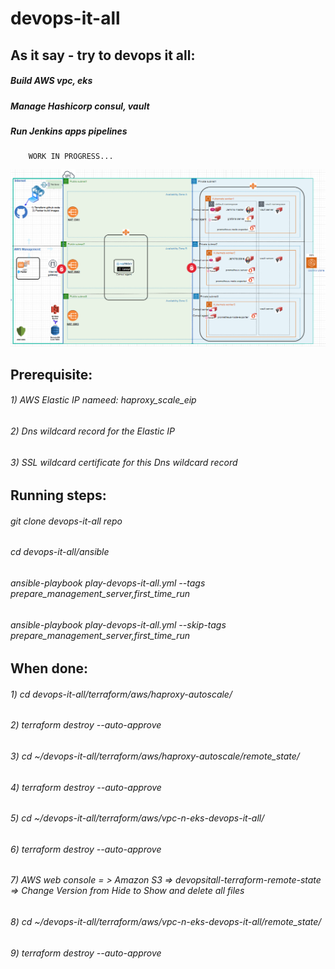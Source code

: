 # devops-it-all
   
   ## As it say - try to devops it all:
   ##### Build AWS vpc, eks
   ##### Manage Hashicorp consul, vault 
   ##### Run Jenkins apps pipelines
        WORK IN PROGRESS...
   <img src="images/env-status.png" width="1200" >
   
   ## Prerequisite:
   ###### 1) AWS Elastic IP nameed: haproxy_scale_eip
   ###### 2) Dns wildcard record for the Elastic IP
   ###### 3) SSL wildcard certificate for this Dns wildcard record

   ## Running steps:
   ###### git clone devops-it-all repo
   ###### cd devops-it-all/ansible
   ###### ansible-playbook play-devops-it-all.yml --tags prepare_management_server,first_time_run 
   ###### ansible-playbook play-devops-it-all.yml --skip-tags prepare_management_server,first_time_run

   ## When done:
   ###### 1) cd devops-it-all/terraform/aws/haproxy-autoscale/
   ###### 2) terraform destroy --auto-approve
   ###### 3) cd ~/devops-it-all/terraform/aws/haproxy-autoscale/remote_state/
   ###### 4) terraform destroy --auto-approve
   ###### 5) cd ~/devops-it-all/terraform/aws/vpc-n-eks-devops-it-all/
   ###### 6) terraform destroy --auto-approve
   ###### 7) AWS web console = > Amazon S3 => devopsitall-terraform-remote-state => Change Version from Hide to Show and delete all files
   ###### 8) cd ~/devops-it-all/terraform/aws/vpc-n-eks-devops-it-all/remote_state/
   ###### 9) terraform destroy --auto-approve
